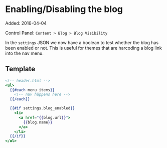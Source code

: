 # Enabling/Disabling the blog

Added: 2016-04-04

Control Panel: `Content > Blog > Blog Visibility`

In the `settings` JSON we now have a boolean to test whether the blog has been enabled or not. This is useful for themes that are harcoding a blog link into the nav menu.

## Template

```handlebars
<!-- header.html -->
<ul>
  {{#each menu_items}}
    <!-- nav happens here -->
  {{/each}}

  {{#if settings.blog_enabled}}
    <li>
      <a href="{{blog.url}}">
        {{blog.name}}
      </a>
    </li>
  {{/if}}
</ul>
```
